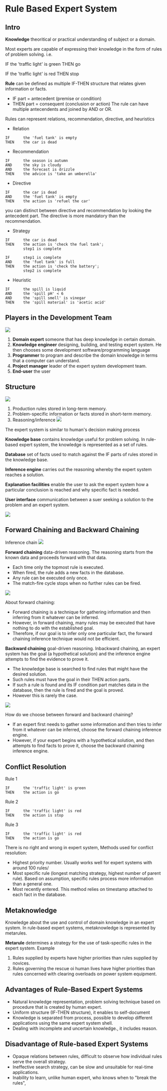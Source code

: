 # Rule Based Expert System

## Intro
**Knowledge** theoritical or practical understanding of subject or a domain.


Most experts are capable of expressing their knowledge in the form of rules of problem solving. i.e. 

IF the 'traffic light' is green 
THEN go

IF the 'traffic light' is red
THEN stop

**Rule** can be defined as multiple IF-THEN structure that relates given information or facts.
- IF part = antecedent (premise or condition)
- THEN part = consequent (conclusion or action)
The rule can have multiple antecendents and joined by AND or OR.

Rules can represent relations, recommendation, directive, and heuristics
- Relation
```
IF 		the 'fuel tank' is empty
THEN 	the car is dead
```

- Recommendation
```
IF		the season is autumn
AND		the sky is cloudy
AND		the forecast is drizzle
THEN	the advice is 'take an umberella'
```

- Directive
```
IF 		the car is dead
AND		the 'fuel tank' is empty
THEN	the action is 'refuel the car'
```
you can distinct between directive and recommendation by looking the antecedent part. The directive is more mandatory than the recommendation.

- Strategy
```
IF		the car is dead
THEN	the action is 'check the fuel tank';
		step1 is complete
		
IF		step1 is complete
AND		the 'fuel tank' is full
THEN	the action is 'check the battery';
		step2 is complete
```

- Heuristic
```
IF		the spill is liquid
AND		the 'spill pH' < 6
AND		the 'spill smell' is vinegar
THEN	the 'spill material' is 'acetic acid'
```

## Players in the Development Team
![](attachments/Pasted%20image%2020210920084601.png)
1. **Domain expert** someone that has deep knowledge in certain domain.
2. **Knowledge engineer** designing, building, and testing expert system. He then chooses some development software/programming language
3. **Programmer** to program and describe the domain knowledge in terms that a computer can understand.
4. **Project manager** leader of the expert system development team.
5. **End-user** the user

## Structure
![](attachments/Pasted%20image%2020210920085418.png)
1. Production rules stored in long-term memory.
2. Problem-specific information or facts stored in short-term memory.
3. Reasoning/inference
![](attachments/Pasted%20image%2020210920085541.png)

The expert system is similar to human's decision making process

**Knowledge base** contains knowledge useful for problem solving. In rule-based expert system, the knowledge is represented as a set of rules. 

**Database** set of facts used to match against the IF parts of rules stored in the knowledge base.

**Inference engine** carries out the reasoning whereby the expert system reaches a solution.

**Explanation facilities** enable the user to ask the expert system how a particular conclusion is reached and why specific fact is needed.

**User interface** communication between a suer seeking a solution to the problem and an expert system.

![](attachments/Pasted%20image%2020210920090050.png)

## Forward Chaining and Backward Chaining
Inference chain
![](attachments/Pasted%20image%2020210920121143.png)

**Forward chaining** data-driven reasoning. The reasoning starts from the known data and proceeds forward with that data. 
- Each time only the topmost rule is executed. 
- When fired, the rule adds a new facts in the database. 
- Any rule can be executed only once. 
- The match-fire cycle stops when no further rules can be fired.

![](attachments/Pasted%20image%2020210920121501.png)

About forward chaining:
- Forward chaining is a technique for gathering information and then inferring from it whatever can be inferred.
- However, in forward chaining, many rules may be executed that have nothing to do with the established goal.
- Therefore, if our goal is to infer only one particular fact, the forward chaining inference technique would not be efficient.

**Backward chaining** goal-driven reasoning. Inbackward chaining, an expert system has the goal (a hypothetical solution) and the inference engine attempts to find the evidence to prove it.
- The knowledge base is searched to find rules that might have the desired solution.
- Such rules must have the goal in their THEN action parts.
- If such a rule is found and its IF condition part matches data in the database, then the rule is fired and the goal is proved.
- However this is rarely the case.

![](attachments/Pasted%20image%2020210920122404.png)

How do we choose between forward and backward chaining?
- If an expert first needs to gather some information and then tries to infer from it whatever can be inferred, choose the forward chaining inference engine.
- However, if your expert begins with a hypothetical solution, and then attempts to find facts to prove it, choose the backward chaining inference engine.

## Conflict Resolution
Rule 1
```
IF		the 'traffic light' is green
THEN	the action is go
```

Rule 2
```
IF 		the 'traffic light' is red
THEN	the action is stop
```

Rule 3
```
IF		the 'traffic light' is red
THEN	the action is go
```

There is no right and wrong in expert system, Methods used for conflict resolution: 
- Highest priority number. Usually works well for expert systems with around 100 rules/
- Most specific rule (longest matching strategy, highest number of parent rule). Based on assumption, specific rules process more information than a general one.
- Most  recently entered. This method relies on timestamp attached to each fact in the database.

## Metaknowledge
Knowledge about the use and control of domain knowledge in an expert system. In rule-based expert systems, metaknowledge is represented by metarules.

**Metarule** determines a strategy for the use of task-specific rules in the expert system. Example
1. Rules supplied by experts have higher priorities than rules supplied by novices.
2. Rules governing the rescue oi human lives have higher priorities than rules concerned with clearing overloads on power system equipment.

## Advantages of Rule-Based Expert Systems
- Natural knowledge representation, problem solving technique based on procedure that is created by human expert.
- Uniform structure (IF-THEN structure), it enables to self-document
- Knowledge is separated from process, possible to develop different applications using the same expert system shell.
- Dealing with incomplete and uncertain knowledge., it includes reason.

## Disadvantage of Rule-based Expert Systems
- Opaque relations between rules, difficult to observe how individual rules serve the overall strategy.
- Ineffective search strategy, can be slow and unsuitable for real-time applications.
- Inability to learn, unlike human expert, who knows when to "break the rules",





